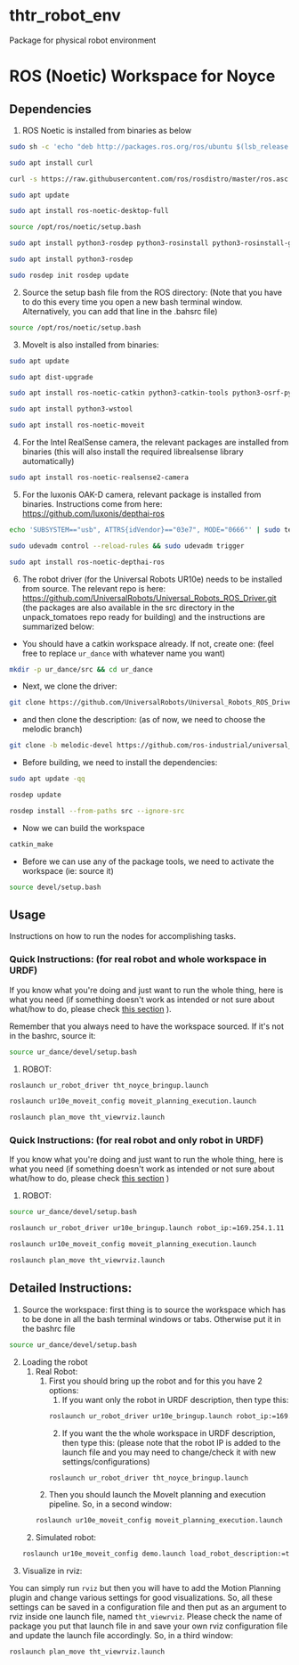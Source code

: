 # thtr_robot_env
Package for physical robot environment

# ROS (Noetic) Workspace for Noyce

## Dependencies 
1. ROS Noetic is installed from binaries as below

```bash
sudo sh -c 'echo "deb http://packages.ros.org/ros/ubuntu $(lsb_release -sc) main" > /etc/apt/sources.list.d/ros-latest.list'
```

```bash
sudo apt install curl 
```

```bash
curl -s https://raw.githubusercontent.com/ros/rosdistro/master/ros.asc | sudo apt-key add -
```

```bash
sudo apt update
```

```bash
sudo apt install ros-noetic-desktop-full
```

```bash
source /opt/ros/noetic/setup.bash
```

```bash
sudo apt install python3-rosdep python3-rosinstall python3-rosinstall-generator python3-wstool build-essential
```

```bash
sudo apt install python3-rosdep
```

```bash
sudo rosdep init rosdep update
```

2. Source the setup bash file from the ROS directory: (Note that you have to do this every time you open a new bash terminal window. Alternatively, you can add that line in the .bahsrc file)
```bash
source /opt/ros/noetic/setup.bash
```

3. MoveIt is also installed from binaries:

```bash
sudo apt update
```

```bash
sudo apt dist-upgrade
```

```bash
sudo apt install ros-noetic-catkin python3-catkin-tools python3-osrf-pycommon
```

```bash
sudo apt install python3-wstool
```

```bash
sudo apt install ros-noetic-moveit
```

4. For the Intel RealSense camera, the relevant packages are installed from binaries (this will also install the required librealsense library automatically)
```bash
sudo apt install ros-noetic-realsense2-camera
```

5. For the  luxonis OAK-D camera, relevant package is installed from binaries. Instructions come from here: https://github.com/luxonis/depthai-ros
```bash
echo 'SUBSYSTEM=="usb", ATTRS{idVendor}=="03e7", MODE="0666"' | sudo tee /etc/udev/rules.d/80-movidius.rules
```
```bash
sudo udevadm control --reload-rules && sudo udevadm trigger
```
```bash
sudo apt install ros-noetic-depthai-ros
```

6. The robot driver (for the Universal Robots UR10e) needs to be installed from source. The relevant repo is here: https://github.com/UniversalRobots/Universal_Robots_ROS_Driver.git (the packages are also available in the src directory in the unpack_tomatoes repo ready for building) and the instructions are summarized below:

- You should have a catkin workspace already. If not, create one: (feel free to replace `ur_dance` with whatever name you want)
```bash
mkdir -p ur_dance/src && cd ur_dance
```

- Next, we clone the driver:
```bash
git clone https://github.com/UniversalRobots/Universal_Robots_ROS_Driver.git src/Universal_Robots_ROS_Driver
```

- and then clone the description: (as of now, we need to choose the melodic branch)
```bash
git clone -b melodic-devel https://github.com/ros-industrial/universal_robot.git src/universal_robot
```

- Before building, we need to install the dependencies:
```bash
sudo apt update -qq
```
```bash
rosdep update
```
```bash
rosdep install --from-paths src --ignore-src
```

- Now we can build the workspace
```bash
catkin_make
```

- Before we can use any of the package tools, we need to activate the workspace (ie: source it)
```bash
source devel/setup.bash
```

## Usage
Instructions on how to run the nodes for accomplishing tasks.
### Quick Instructions: (for real robot and whole workspace in URDF)
If you know what you're doing and just want to run the whole thing, here is what you need (if something doesn't work as intended or not sure about what/how to do, please check [this section](#detailed-instructions) ).

Remember that you always need to have the workspace sourced. If it's not in the bashrc, source it:
```bash
source ur_dance/devel/setup.bash
```

1. ROBOT:
```bash
roslaunch ur_robot_driver tht_noyce_bringup.launch
```

```bash
roslaunch ur10e_moveit_config moveit_planning_execution.launch 
```

```bash
roslaunch plan_move tht_viewrviz.launch
```

### Quick Instructions: (for real robot and only robot in URDF)
If you know what you're doing and just want to run the whole thing, here is what you need (if something doesn't work as intended or not sure about what/how to do, please check [this section](#detailed-instructions) )
1. ROBOT:
```bash
source ur_dance/devel/setup.bash
```

```bash
roslaunch ur_robot_driver ur10e_bringup.launch robot_ip:=169.254.1.11
```

```bash
roslaunch ur10e_moveit_config moveit_planning_execution.launch 
```

```bash
roslaunch plan_move tht_viewrviz.launch
```

## Detailed Instructions:
1. Source the workspace: first thing is to source the workspace which has to be done in all the bash terminal windows or tabs. Otherwise put it in the bashrc file
```bash
source ur_dance/devel/setup.bash
```
2. Loading the robot
	1. Real Robot:
		1. First you should bring up the robot and for this you have 2 options:
			1. If you want only the robot in URDF description, then type this:
			```bash
			roslaunch ur_robot_driver ur10e_bringup.launch robot_ip:=169.254.1.11
			```
			2. If you want the the whole workspace in URDF description, then type this: (please note that the robot IP is added to the launch file and you may need to change/check it with new settings/configurations)
			```bash
			roslaunch ur_robot_driver tht_noyce_bringup.launch
			```
		2. Then you should launch the MoveIt planning and execution pipeline. So, in a second window: 
		```bash
		roslaunch ur10e_moveit_config moveit_planning_execution.launch
		```
	2. Simulated robot:
	```bash
	roslaunch ur10e_moveit_config demo.launch load_robot_description:=true
	```
3. Visualize in rviz:

You can simply run `rviz` but then you will have to add the Motion Planning plugin and change various settings for good visualizations. So, all these settings can be saved in a configuration file and then put as an argument to rviz inside one launch file, named `tht_viewrviz`. Please check the name of package you put that launch file in and save your own rviz configuration file and update the launch file accordingly.  So, in a third window:
```bash
roslaunch plan_move tht_viewrviz.launch
```

